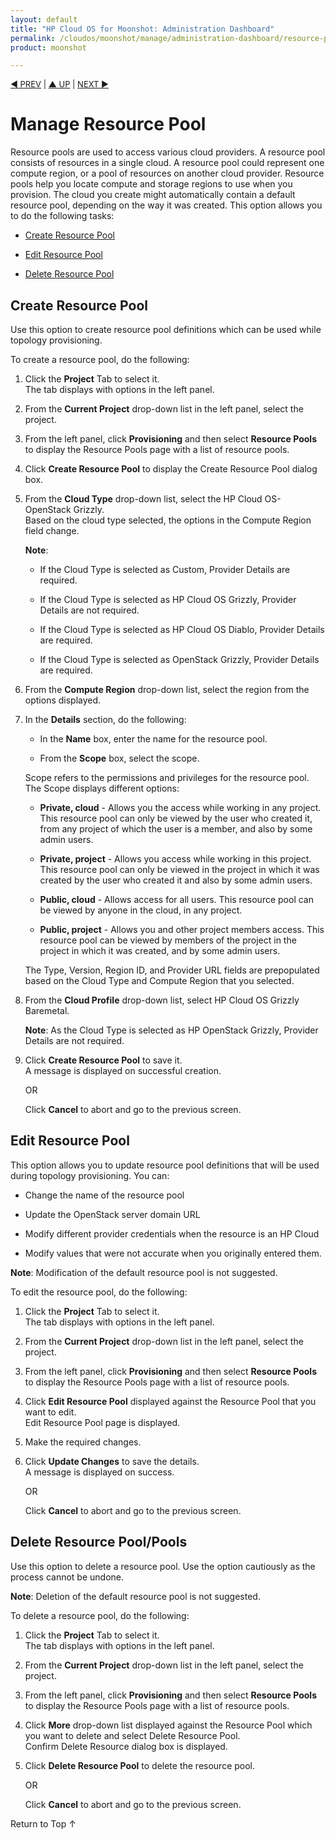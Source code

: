 ```yaml
---
layout: default
title: "HP Cloud OS for Moonshot: Administration Dashboard"
permalink: /cloudos/moonshot/manage/administration-dashboard/resource-pools/
product: moonshot

---
```

<!--PUBLISHED-->

<script>

function PageRefresh {
onLoad="window.refresh"
}

PageRefresh();

</script>

<p style="font-size: small;"> <a href="/cloudos/moonshot/manage/administration-dashboard/topology-designs/">&#9664; PREV</a> | <a href="/cloudos/moonshot/manage/administration-dashboard/working-with-project-tab/">&#9650; UP</a> | <a href= " /cloudos/moonshot/manage/administration-dashboard/project-instances/">NEXT &#9654;</p></a>

# Manage Resource Pool #

Resource pools are used to access various cloud providers. A resource pool consists of resources in a single cloud. A resource pool could represent one compute region, or a pool of resources on another cloud provider. Resource pools help you locate compute and storage regions to use when you provision. The cloud you create might automatically contain a default resource pool, depending on the way it was created. This option allows you to do the following tasks:

* <a href="#Create Resource Pool">Create Resource Pool</a>

* <a href="#Edit Resource Pool">Edit Resource Pool</a>

* <a href="#Delete Resource Pool">Delete Resource Pool</a>


## Create Resource Pool <a name="Create Resource Pool"></a>

Use this option to create resource pool definitions which can be used while topology provisioning.

To create a resource pool, do the following:

1.	Click the **Project** Tab to select it.<br>
The tab displays with options in the left panel.</br>

2.	From the **Current Project** drop-down list in the left panel, select the project.

3.	From the left panel, click **Provisioning** and then select **Resource Pools** to display the Resource Pools page with a list of resource pools.

4.	Click **Create Resource Pool** to display the Create Resource Pool dialog box.

5.	From the **Cloud Type** drop-down list, select the HP Cloud OS-OpenStack Grizzly.<br>
Based on the cloud type selected, the options in the Compute Region field change.</br>

	**Note**:
	
	   * If the Cloud Type is selected as Custom, Provider Details are required.
	   	
	   * If the Cloud Type is selected as HP Cloud OS Grizzly, Provider Details are not required.	
	   * If the Cloud Type is selected as HP Cloud OS Diablo, Provider Details are required.	
	   * If the Cloud Type is selected as OpenStack Grizzly, Provider Details are required.

6.  From the **Compute Region** drop-down list, select the region from the options displayed.
7.  In the **Details** section, do the following:

	* In the **Name** box, enter the name for the resource pool.

	* From the **Scope** box, select the scope. 

	Scope refers to the permissions and privileges for the resource pool. The Scope displays different options:

	* **Private, cloud** - Allows you the access while working in any project. This resource pool can only be viewed by the user who created it, from any project of which the user is a member, and also by some admin users.


	* **Private, project** - Allows you access while working in this project. This resource pool can only be viewed in the project in which it was created by the user who created it and also by some admin users.
	
	* **Public, cloud** -  Allows access for all users. This resource pool can be viewed by anyone in the cloud, in any project.

	* **Public, project** - Allows you and other project members access. This resource pool can be viewed by members of the project in the project in which it was created, and by some admin users.
	
	The Type, Version, Region ID, and Provider URL fields are prepopulated based on the Cloud Type and Compute Region that you selected.

8.	From the **Cloud Profile** drop-down list, select HP Cloud OS Grizzly Baremetal.

    **Note**: As the Cloud Type is selected as HP OpenStack Grizzly, Provider Details are not required.

9.	Click **Create Resource Pool** to save it.<br>
A message is displayed on successful creation.</br>

     OR

    Click **Cancel** to abort and go to the previous screen.


## Edit Resource Pool <a name="Edit Resource Pool"></a>

This option allows you to update resource pool definitions that will be used during topology provisioning. You can:

* Change the name of the resource pool

* Update the OpenStack server domain URL

* Modify different provider credentials when the resource is an HP Cloud

* Modify values that were not accurate when you originally entered them.

**Note**: Modification of the default resource pool is not suggested.

To edit the resource pool, do the following:

1.	Click the **Project** Tab to select it.<br>
The tab displays with options in the left panel.</br>

2.	From the **Current Project** drop-down list in the left panel, select the project.

3.	From the left panel, click **Provisioning** and then select **Resource Pools** to display the Resource Pools page with a list of resource pools.

4.	Click **Edit Resource Pool** displayed against the Resource Pool that you want to edit.<br>Edit Resource Pool page is displayed.</br>

5.	Make the required changes.

6.	Click **Update Changes** to save the details.<br>
A message is displayed on success.<br>

    OR

    Click **Cancel** to abort and go to the previous screen.

## Delete Resource Pool/Pools <a name="Delete Resource Pool"></a>

Use this option to delete a resource pool. Use the option cautiously as the process cannot be undone. 

**Note**: Deletion of the default resource pool is not suggested.

To delete a resource pool, do the following:

1.	Click the **Project** Tab to select it.<br>
The tab displays with options in the left panel.</br>

2.	From the **Current Project** drop-down list in the left panel, select the project.

3.	From the left panel, click **Provisioning** and then select **Resource Pools** to display the Resource Pools page with a list of resource pools.

4.	Click **More** drop-down list displayed against the Resource Pool which you want to delete and select Delete Resource Pool.<br>
Confirm Delete Resource dialog box is displayed.</br>

5.	Click **Delete Resource Pool** to delete the resource pool.

     OR
 
     Click **Cancel** to abort and go to the previous screen.

<a href="#top" style="padding:14px 0px 14px 0px; text-decoration: none;"> Return to Top &#8593; </a>